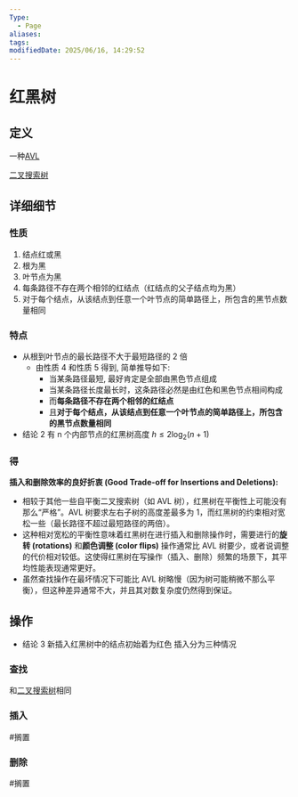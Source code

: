 ```yaml
---
Type:
  - Page
aliases: 
tags: 
modifiedDate: 2025/06/16, 14:29:52
---
```


# 红黑树

## 定义

一种[AVL](AVL.md)

[二叉搜索树](二叉搜索树.md)

## 详细细节

### 性质

1. 结点红或黑
2. 根为黑
3. 叶节点为黑
4. 每条路径不存在两个相邻的红结点（红结点的父子结点均为黑）
5. 对于每个结点，从该结点到任意一个叶节点的简单路径上，所包含的黑节点数量相同

### 特点

- 从根到叶节点的最长路径不大于最短路径的 2 倍
    - 由性质 4 和性质 5 得到, 简单推导如下:
        - 当某条路径最短, 最好肯定是全部由黑色节点组成
        - 当某条路径长度最长时，这条路径必然是由红色和黑色节点相间构成
        - 而**每条路径不存在两个相邻的红结点**
        - 且**对于每个结点，从该结点到任意一个叶节点的简单路径上，所包含的黑节点数量相同**
- 结论 2 有 n 个内部节点的红黑树高度 $h\le 2\log_2(n+1)$

### 得

**插入和删除效率的良好折衷 (Good Trade-off for Insertions and Deletions):**

- 相较于其他一些自平衡二叉搜索树（如 AVL 树），红黑树在平衡性上可能没有那么“严格”。AVL 树要求左右子树的高度差最多为 1，而红黑树的约束相对宽松一些（最长路径不超过最短路径的两倍）。
- 这种相对宽松的平衡性意味着红黑树在进行插入和删除操作时，需要进行的**旋转 (rotations)** 和**颜色调整 (color flips)** 操作通常比 AVL 树要少，或者说调整的代价相对较低。这使得红黑树在写操作（插入、删除）频繁的场景下，其平均性能表现通常更好。
- 虽然查找操作在最坏情况下可能比 AVL 树略慢（因为树可能稍微不那么平衡），但这种差异通常不大，并且其对数复杂度仍然得到保证。

## 操作

- 结论 3 新插入红黑树中的结点初始着为红色 插入分为三种情况

### 查找

和[二叉搜索树](二叉搜索树.md)相同

### 插入

#搁置 

### 删除

#搁置
